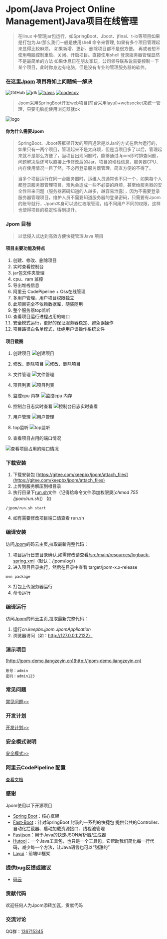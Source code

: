 # Jpom(Java Project Online Management)Java项目在线管理

> 在linux 中管理jar包运行，如SpringBoot、Jboot、jfinal、t-io等项目如果是打包为Jar那么我们一般是使用shell 命令来管理, 
> 如果有多个项目管理起来显得比较麻烦。
> 如果新增、更新、删除项目都不是很方便。
> 再或者想不使用电脑控制重启、关闭、开启项目。直接使用shell 登录服务器管理显然不是最简单的方法
> 如果休息日在朋友家玩，公司领导联系说需要控制一下某个项目，此时你身边有电脑，但是没有专业的管理服务器的软件。


###  在这里[Jpom](https://gitee.com/keepbx/jpom) 项目将如上问题统一解决

![GitHub](https://img.shields.io/github/license/jiangzeyin/jpom.svg?style=flat)
![jdk](https://img.shields.io/badge/JDK-1.8+-green.svg)
[![travis](https://travis-ci.org/jiangzeyin/jpom.svg?branch=master)](https://travis-ci.org/jiangzeyin/jpom)
[![codecov](https://codecov.io/gh/jiangzeyin/jpom/branch/master/graph/badge.svg)](https://codecov.io/gh/jiangzeyin/jpom)


> Jpom采用SpringBoot开发web项目(前台采用layui)+websocket来统一管理，只要电脑能使用浏览器就ok

![logo](/doc/logo.png)

#### 你为什么需要Jpom

> SpringBoot、Jboot等框架开发的项目通常是以Jar的方式在后台运行的，如果只有一两个项目，管理起来不是太麻烦，但是当项目多了以后，管理起来就不是那么方便了，当项目出现问题时，能够通过Jpom即时排查问题，问题解决后还可以直接上传修改后的Jar，项目的堆栈信息，服务器CPU、内存使用情况一目了然，不必再登录服务器管理，简直方便的不得了。

> 当多个项目运行在同一台服务器时，运维人员通常也不只一个，如果每个人都登录服务器管理项目，难免会造成一些不必要的麻烦，甚至给服务器的安全性带来问题（服务器密码知道的人越多，越容易泄露），因为不需要登录服务器管理项目，维护人员不需要知道服务器的登录密码，只需要有Jpom的账号就行，Jpom本身可以通过权限管理，给不同用户不同的权限，这样也使得项目的稳定性得到提升。

### Jpom 目标

> 以低侵入式达到高效方便快捷管理Java 项目

#### 项目主要功能及特点

1. 创建、修改、删除项目
2. 实时查看控制台
3. jar包文件夹管理
4. cpu、ram 监控
5. 导出堆栈信息
6. 阿里云 CodePipeline + Oss在线管理
7. 多用户管理，用户项目权限独立
8. 此项目完全不依赖数据库，随装随用
9. 整个服务器top监听
10. 查看项目运行进程占用的端口
11. 安全模式运行，更好的保证服务器稳定、避免误操作
12. 项目路径白名单模式，杜绝用户误操作系统文件


#### 项目截图

1. 创建项目
![创建项目](/doc/images/create.png)

2. 修改、删除项目
![修改、删除项目](/doc/images/edit_del.png)

3. 文件管理
![文件管理](/doc/images/file.png)

4. 项目列表
![项目列表](/doc/images/list.png)

5. 监控cpu 内存
![ 监控cpu 内存](/doc/images/cup_ram.png)

6. 控制台日志实时查看
![控制台日志实时查看](/doc/images/console.png)

7. 用户管理
![用户管理](/doc/images/user_list.png)

8. top监听
![top监听](/doc/images/top.png)

9. 查看项目占用的端口情况

![查看项目占用的端口情况](/doc/images/port.png)

### 下载安装

1. 下载安装包 [https://gitee.com/keepbx/jpom/attach_files](https://gitee.com/keepbx/jpom/attach_files)
2. 上传到服务解压到根目录
3. 执行目录下[run.sh](/bin/run.sh)文件（记得给命令文件添加权限奥[*chmod  755 /jpom/run.sh*]）
如
```
/jpom/run.sh start
```
4. 如有需要修改项目端口请查看 run.sh
### 编译安装

访问[Jpom](https://gitee.com/keepbx/jpom)的码云主页,拉取最新完整代码：
 
1. 项目运行日志目录确认,如需修改请查看[/src/main/resources/logback-spring.xml](/src/main/resources/logback-spring.xml)（默认：/jpom/log/）
2. 进入项目目录执行，然后在目录中查看 target/jpom-x.x-release
```
mvn package
```
3. 打包上传服务器运行
4. 命令运行

### 编译运行

访问[Jpom](https://gitee.com/keepbx/jpom)的码云主页,拉取最新完整代码：

1. 运行*cn.keepbx.jpom.JpomApplication*
2. 浏览器访问（如：http://127.0.0.1:2122）

### 演示项目

   [http://jpom-demo.jiangzeyin.cn](http://jpom-demo.jiangzeyin.cn)
   
    账号：admin
    密码：admin123

### 常见问题

[常见问题>>](/FQA.md)

### 开发计划

[开发计划>>](/PLANS.md)

### 安全模式说明

[安全模式>>](/doc/safeMode.md)

### 阿里云CodePipeline 配置

[查看文档](/doc/CodePipeline-Oss.md)


### 感谢
 Jpom使用以下开源项目
  - [Spring Boot](https://github.com/spring-projects/spring-boot)：核心框架
  - [Fast-Boot](https://gitee.com/keepbx/common-parent)：针对SpringBoot 封装的一系列的快捷包 提供公共的Controller、自动化拦截器、启动加载资源接口、线程池管理
  - [Fastjson](https://github.com/alibaba/fastjson)：用于Java的快速JSON解析器/生成器
  - [Hutool](https://gitee.com/loolly/hutool)：一个Java工具包，也只是一个工具包，它帮助我们简化每一行代码，减少每一个方法，让Java语言也可以“甜甜的”
  - [Layui](https://gitee.com/sentsin/layui)：前端UI框架
  

### 提供bug反馈或建议

- [码云](https://gitee.com/keepbx/jpom/issues)

### 贡献代码
  欢迎任何人为Jpom添砖加瓦，贡献代码
  
### 交流讨论

  QQ群：[136715345](https://shang.qq.com/wpa/qunwpa?idkey=93ff8d8a37a436b752fe38d32075bb1b32a8e0b3d3ff19d0b541ca840433f561)
  
  

